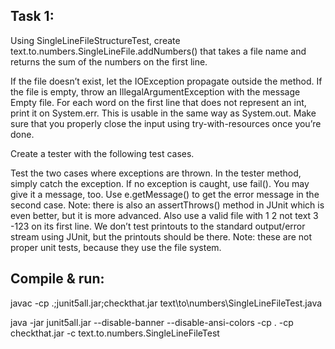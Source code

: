 Task 1:
--------
Using SingleLineFileStructureTest, create text.to.numbers.SingleLineFile.addNumbers() that takes a file name and returns the sum of the numbers on the first line.

If the file doesn’t exist, let the IOException propagate outside the method.
If the file is empty, throw an IllegalArgumentException with the message Empty file.
For each word on the first line that does not represent an int, print it on System.err. This is usable in the same way as System.out.
Make sure that you properly close the input using try-with-resources once you’re done.

Create a tester with the following test cases.

Test the two cases where exceptions are thrown.
In the tester method, simply catch the exception.
If no exception is caught, use fail(). You may give it a message, too.
Use e.getMessage() to get the error message in the second case.
Note: there is also an assertThrows() method in JUnit which is even better, but it is more advanced.
Also use a valid file with 1 2 not text 3 -123 on its first line.
We don’t test printouts to the standard output/error stream using JUnit, but the printouts should be there.
Note: these are not proper unit tests, because they use the file system.


Compile & run:
--------------
javac -cp .;junit5all.jar;checkthat.jar text\to\numbers\SingleLineFileTest.java

java -jar junit5all.jar --disable-banner --disable-ansi-colors -cp . -cp checkthat.jar -c text.to.numbers.SingleLineFileTest


